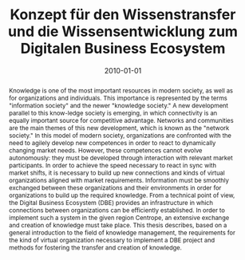 ---
abstract: 'Knowledge is one of the most important resources in modern society, as
  well as for organizations and individuals. This importance is represented by the
  terms "information society" and the newer "knowledge society." A new development
  parallel to this know-ledge society is emerging, in which connectivity is an equally
  important source for competitive advantage. Networks and communities are the main
  themes of this new development, which is known as the "network society." In this
  model of modern society, organizations are confronted with the need to agilely develop
  new competences in order to react to dynamically changing market needs. However,
  these competences cannot evolve autonomously: they must be developed through interaction
  with relevant market participants. In order to achieve the speed necessary to react
  in sync with market shifts, it is necessary to build up new connections and kinds
  of virtual organizations aligned with market requirements. Information must be smoothly
  exchanged between these organizations and their environments in order for organizations
  to build up the required knowledge. From a technical point of view, the Digital
  Business Ecosystem (DBE) provides an infrastructure in which connections between
  organizations can be efficiently established. In order to implement such a system
  in the given region Centrope, an extensive exchange and creation of knowledge must
  take place. This thesis describes, based on a general introduction to the field
  of knowledge management, the requirements for the kind of virtual organization necessary
  to implement a DBE project and methods for fostering the transfer and creation of
  knowledge.'
authors:
- Paul Pöltner
date: '2010-01-01'
featured: false
links:
- name: Publik
  url: https://publik.tuwien.ac.at/showentry.php?ID=194526&lang=1
publication_types:
- '7'
publishDate: '2010-01-01'
title: Konzept für den Wissenstransfer und die Wissensentwicklung zum Digitalen Business
  Ecosystem
url_pdf: ''
---